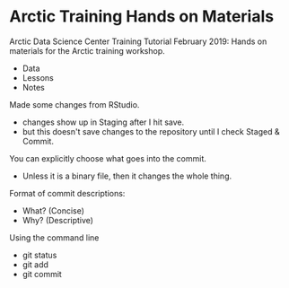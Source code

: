 # Arctic Training Hands on Materials
Arctic Data Science Center Training Tutorial February 2019: Hands on materials for the Arctic training workshop.

- Data
- Lessons
- Notes

Made some changes from RStudio.
- changes show up in Staging after I hit save.
- but this doesn't save changes to the repository until I check Staged & Commit.

You can explicitly choose what goes into the commit.
- Unless it is a binary file, then it changes the whole thing.

Format of commit descriptions:
- What? (Concise)
- Why? (Descriptive)

Using the command line
- git status
- git add
- git commit
